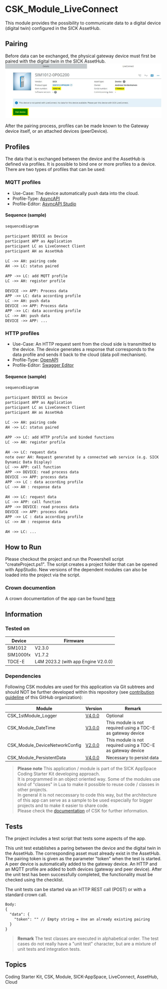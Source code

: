 # CSK_Module_LiveConnect
This module provides the possibility to communicate data to a digital device (digital twin) configured in the SICK AssetHub.

## Pairing
Before data can be exchanged, the physical gateway device must first be paired with the digital twin in the SICK AssetHub.
![plot](./docu/media/AssetHub_Pairing.jpg)

After the pairing process, profiles can be made known to the Gateway device itself, or an attached devices (peerDevice).

## Profiles
The data that is exchanged between the device and the AssetHub is defined via profiles. It is possible to bind one or more profiles to a device.
There are two types of profiles that can be used:

### MQTT profiles
- Use-Case: The device automatically push data into the cloud.
- Profile-Type: [AsyncAPI]
- Profile-Editor: [AsyncAPI Studio]

#### Sequence (sample)
```mermaid
sequenceDiagram

participant DEVICE as Device
participant APP as Application
participant LC as LiveConnect Client
participant AH as AssetHub

LC ->> AH: pairing code
AH ->> LC: status paired

APP ->> LC: add MQTT profile
LC ->> AH: register profile

DEVICE ->> APP: Process data
APP ->> LC: data according profile
LC ->> AH: push data
DEVICE ->> APP: Process data
APP ->> LC: data according profile
LC ->> AH: push data
DEVICE ->> APP: ...
```

### HTTP profiles
- Use-Case: An HTTP request sent from the cloud side is transmitted to the device. The device generates a response that corresponds to the data profile and sends it back to the cloud (data poll mechanism).
- Profile-Type: [OpenAPI]
- Profile-Editor: [Swagger Editor]

#### Sequence (sample)
```mermaid
sequenceDiagram

participant DEVICE as Device
participant APP as Application
participant LC as LiveConnect Client
participant AH as AssetHub

LC ->> AH: pairing code
AH ->> LC: status paired

APP ->> LC: add HTTP profile and binded functions
LC ->> AH: register profile

AH ->> LC: request data
note over AH: Request generated by a connected web service (e.g. SICK Dynamic Data Display) 
LC ->> APP: call function
APP ->> DEVICE: read process data
DEVICE ->> APP: process data
APP ->> LC : data according profile
LC ->> AH : response data

AH ->> LC: request data
LC ->> APP: call function
APP ->> DEVICE: read process data
DEVICE ->> APP: process data
APP ->> LC : data according profile
LC ->> AH : response data

AH ->> LC: ...
```

## How to Run
Please checkout the project and run the Powershell script "createProject.ps1". The script creates a project folder that can be opened with AppStudio. New versions of the dependent modules can also be loaded into the project via the script.

### Crown documention
A crown documentation of the app can be found [here](./docu/CSK_Module_LiveConnect.html)

## Information
### Tested on
|Device|Firmware|
|--|--|
|SIM1012|V2.3.0|
|SIM1000fx|V1.7.2|
|TDCE-E|L4M 2023.2 (with app Engine V2.0.0)|

### Dependencies
Following CSK modules are used for this application via Git subtrees and should NOT be further developed within this repository (see [contribution guideline](https://github.com/SICKAppSpaceCodingStarterKit/.github/blob/main/Contribution_Guideline.md) of this GitHub organization):  

|Module|Version|Remark
|--|--|--|
|CSK_1stModule_Logger|[V4.0.0](https://github.com/SICKAppSpaceCodingStarterKit/CSK_1stModule_Logger/releases/tag/v4.0.0)|Optional
|CSK_Module_DateTime|[V3.0.0](https://github.com/SICKAppSpaceCodingStarterKit/CSK_Module_DateTime/releases/tag/v3.0.0)|This module is not required using a TDC-E as gateway device
|CSK_Module_DeviceNetworkConfig|[V2.0.0](https://github.com/SICKAppSpaceCodingStarterKit/CSK_Module_DeviceNetworkConfig/releases/tag/v2.0.0)|This module is not required using a TDC-E as gateway device
|CSK_Module_PersistentData|[V4.0.0](https://github.com/SICKAppSpaceCodingStarterKit/CSK_Module_PersistentData/releases/tag/v4.0.0)|Necessary to persist data

>**Please note**
This application / module is part of the SICK AppSpace Coding Starter Kit developing approach.  
It is programmed in an object oriented way. Some of the modules use kind of "classes" in Lua to make it possible to reuse code / classes in other projects.  
In general it is not neccessary to code this way, but the architecture of this app can serve as a sample to be used especially for bigger projects and to make it easier to share code.  
Please check the [documentation](https://github.com/SICKAppSpaceCodingStarterKit/.github/blob/main/docu/SICKAppSpaceCodingStarterKit_Documentation.md) of CSK for further information.

## Tests
The project includes a test script that tests some aspects of the app.

This unit test establishes a paring between the device and the digital twin in the AssetHub. The corresponding asset must already exist in the AssetHub. The pairing token is given as the parameter "token" when the test is started. A peer device is automatically added to the gateway device. An HTTP and an MQTT profile are added to both devices (gateway and peer device). After the unit test has been successfully completed, the functionality must be checked using the checklist.

The unit tests can be started via an HTTP REST call (POST) or with a standard crown call.

    Body:
    {
      "data": {
        "token": "" // Empty string = Use an already existing pairing
      }
    }

>**Remark**
The test classes are executed in alphabetical order. The test cases do not really have a "unit test" character, but are a mixture of unit tests and integration tests.

## Topics
Coding Starter Kit, CSK, Module, SICK-AppSpace, LiveConnect, AssetHub, Cloud

[AsyncAPI]: <https://www.asyncapi.com>
[AsyncAPI Studio]: <https://studio.asyncapi.com>
[OpenAPI]: <https://www.openapis.org>
[Swagger Editor]: <https://editor.swagger.io>